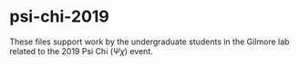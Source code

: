 # psi-chi-2019

These files support work by the undergraduate students in the Gilmore lab related to the 2019 Psi Chi ($\Psi\chi$) event.


